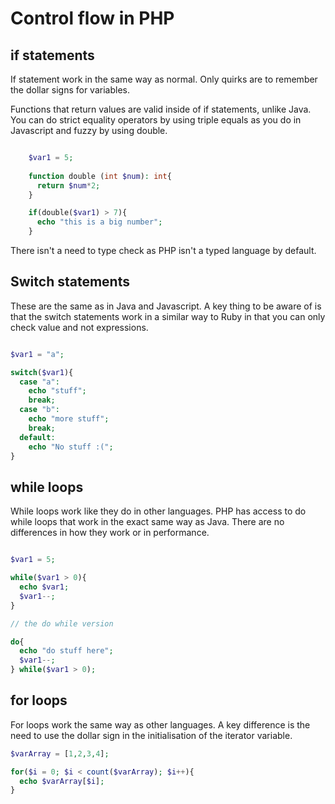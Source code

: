 # Control flow in PHP

## if statements

If statement work in the same way as normal. Only quirks are to remember the dollar signs for variables.

Functions that return values are valid inside of if statements, unlike Java. You can do strict equality operators by using triple equals as you do in Javascript and fuzzy by using double.

```php

    $var1 = 5;
    
    function double (int $num): int{
      return $num*2;
    }

    if(double($var1) > 7){
      echo "this is a big number";
    }

```

There isn't a need to type check as PHP isn't a typed language by default.

## Switch statements

These are the same as in Java and Javascript. A key thing to be aware of is that the switch statements work in a similar way to Ruby in that you can only check value and not expressions.

```php

$var1 = "a";

switch($var1){
  case "a":
    echo "stuff";
    break;
  case "b":
    echo "more stuff";
    break;
  default:
    echo "No stuff :(";
}

```

## while loops

While loops work like they do in other languages. PHP has access to do while loops that work in the exact same way as Java. There are no differences in how they work or in performance.

```php

$var1 = 5;

while($var1 > 0){
  echo $var1;
  $var1--;
}

// the do while version

do{
  echo "do stuff here";
  $var1--;
} while($var1 > 0);

```

## for loops

For loops work the same way as other languages. A key difference is the need to use the dollar sign in the initialisation of the iterator variable.

```php 
$varArray = [1,2,3,4];

for($i = 0; $i < count($varArray); $i++){
  echo $varArray[$i];
}

```